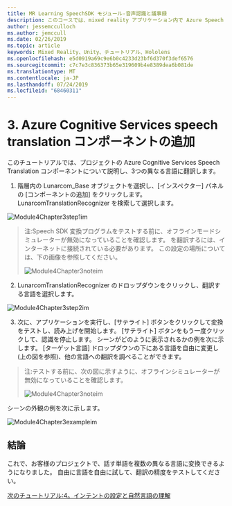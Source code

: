 ```yaml
---
title: MR Learning SpeechSDK モジュール-音声認識と議事録
description: このコースでは、mixed reality アプリケーション内で Azure Speech SDK を実装する方法について説明します。
author: jessemcculloch
ms.author: jemccull
ms.date: 02/26/2019
ms.topic: article
keywords: Mixed Reality、Unity、チュートリアル、Hololens
ms.openlocfilehash: e5d0919a69c9e6b0c4233d23bf6d370f3def6576
ms.sourcegitcommit: c7c7e3c836373b65e319609b4e8389dea6b081de
ms.translationtype: MT
ms.contentlocale: ja-JP
ms.lasthandoff: 07/24/2019
ms.locfileid: "68460311"
---
```

# <a name="3----adding-the-azure-cognitive-services-speech-translation-component"></a>3.  Azure Cognitive Services speech translation コンポーネントの追加

このチュートリアルでは、プロジェクトの Azure Cognitive Services Speech Translation コンポーネントについて説明し、3つの異なる言語に翻訳します。 

1. 階層内の Lunarcom_Base オブジェクトを選択し、[インスペクター] パネルの [コンポーネントの追加] をクリックします。 LunarcomTranslationRecognizer を検索して選択します。

![Module4Chapter3step1im](images/module4chapter3step1im.PNG)

> 注:Speech SDK 変換プログラムをテストする前に、オフラインモードシミュレーターが無効になっていることを確認します。 を翻訳するには、インターネットに接続されている必要があります。 この設定の場所については、下の画像を参照してください。 
>
> ![Module4Chapter3noteim](images/module4chapter3noteim.PNG)

2. LunarcomTranslationRecognizer のドロップダウンをクリックし、翻訳する言語を選択します。

![Module4Chapter3step2im](images/module4chapter3step2im.PNG)

3. 次に、アプリケーションを実行し、[サテライト] ボタンをクリックして変換をテストし、読み上げを開始します。 [サテライト] ボタンをもう一度クリックして、認識を停止します。 シーンがどのように表示されるかの例を次に示します。 [ターゲット言語] ドロップダウンの下にある言語を自由に変更し (上の図を参照)、他の言語への翻訳を調べることができます。

> 注:テストする前に、次の図に示すように、オフラインシミュレーターが無効になっていることを確認します。
>
> ![Module4Chapter3noteim](images/module4chapter3noteim.PNG)

シーンの外観の例を次に示します。

![Module4Chapter3exampleim](images/module4chapter3exampleim.PNG)

## <a name="congratulations"></a>結論

これで、お客様のプロジェクトで、話す単語を複数の異なる言語に変換できるようになりました。 自由に言語を自由に試して、翻訳の精度をテストしてください。 

[次のチュートリアル:4。インテントの設定と自然言語の理解](mrlearning-speechSDK-ch4.md)

